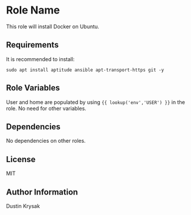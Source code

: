 Role Name
=========

This role will install Docker on Ubuntu.

Requirements
------------

It is recommended to install:

``` shell
sudo apt install aptitude ansible apt-transport-https git -y
```

Role Variables
--------------

User and home are populated by using `{{ lookup('env','USER') }}` in the role. No need for other variables.

Dependencies
------------

No dependencies on other roles.

License
-------

MIT

Author Information
------------------

Dustin Krysak
